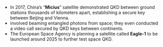 - In 2017, China’s “**Micius**” satellite demonstrated QKD between ground stations thousands of kilometers apart, establishing a secure key between Beijing and Vienna.
- involved beaming entangled photons from space; they even conducted a video call secured by QKD keys between continents.
- The European Space Agency is planning a satellite called **Eagle-1** to be launched around 2025 to further test space QKD.